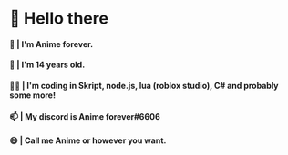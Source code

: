 # 👋 Hello there

#### 👩 | I'm Anime forever.
#### 👧 | I'm 14 years old.
#### 👩‍💻 | I'm coding in Skript, node.js, lua (roblox studio), C# and probably some more!
#### 📫 | My discord is Anime forever#6606
<!--#### 🌱 | I want to learn HTML & css.
#### 🔭 | I'm working at Xyna v2 currently! -->
#### 😄 | Call me Anime or however you want.
